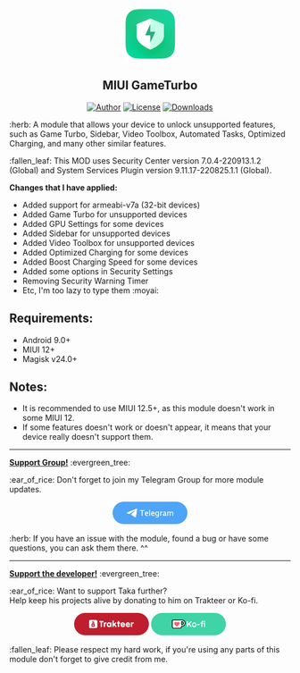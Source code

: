 <div align="center">
    <a href="#" title="Logo"><img src="assets/logo.png" alt="Logo" height="95"></a>
    <h2>MIUI GameTurbo</h2>
    <a href="https://github.com/takeru-kageyuki"><img src="https://img.shields.io/static/v1?label=author&message=Taka&color=brightgreen" alt="Author"></a>
    <a href="https://github.com/takeru-kageyuki/miui_gameturbo/blob/main/LICENSE"><img src="https://img.shields.io/github/license/takeru-kageyuki/miui_gameturbo?color=brightgreen" alt="License"></a>
    <a href="https://github.com/takeru-kageyuki/miui_gameturbo/releases"><img src="https://img.shields.io/github/downloads/takeru-kageyuki/miui_gameturbo/total?color=brightgreen" alt="Downloads"></a>
</div>
<p>:herb: A module that allows your device to unlock unsupported features, such as Game Turbo, Sidebar, Video Toolbox, Automated Tasks, Optimized Charging, and many other similar features.</p>
<p>:fallen_leaf: This MOD uses Security Center version 7.0.4-220913.1.2 (Global) and System Services Plugin version 9.11.17-220825.1.1 (Global).</p>
<p><strong>Changes that I have applied:</strong></p>
<ul>
    <li>Added support for armeabi-v7a (32-bit devices)</li>
    <li>Added Game Turbo for unsupported devices</li>
    <li>Added GPU Settings for some devices</li>
    <li>Added Sidebar for unsupported devices</li>
    <li>Added Video Toolbox for unsupported devices</li>
    <li>Added Optimized Charging for some devices</li>
    <li>Added Boost Charging Speed for some devices</li>
    <li>Added some options in Security Settings</li>
    <li>Removing Security Warning Timer</li>
    <li>Etc, I'm too lazy to type them :moyai:</li>
</ul>
<h2>Requirements:</h2>
<ul>
    <li>Android 9.0+</li>
    <li>MIUI 12+</li>
    <li>Magisk v24.0+</li>
</ul>
<h2>Notes:</h2>
<ul>
    <li>It is recommended to use MIUI 12.5+, as this module doesn't work in some MIUI 12.</li>
    <li>If some features doesn't work or doesn't appear, it means that your device really doesn't support them.</li>
</ul>
<hr>
<p><strong><ins>Support Group!</ins></strong> :evergreen_tree:</p>
<p>:ear_of_rice: Don't forget to join my Telegram Group for more module updates.</p>
<p align="center"><a href="https://t.me/TakaEmpire_Discussion" title="Join my Telegram Group"><img src="assets/telegram.png" alt="Join my Telegram Group" height="40"></a></p>
<p>:herb: If you have an issue with the module, found a bug or have some questions, you can ask them there. ^^</p>
<hr>
<p><strong><ins>Support the developer!</ins></strong> :evergreen_tree:</p>
<p>:ear_of_rice: Want to support Taka further?<br>Help keep his projects alive by donating to him on Trakteer or Ko-fi.</p>
<p align="center">
    <a href="https://trakteer.id/takeru-kageyuki/tip" title="Support me on Trakteer"><img src="assets/trakteer.png" alt="Support me on Trakteer" height="40"></a>
    <a href="https://ko-fi.com/takeru_kageyuki" title="Support me on Ko-fi"><img src="assets/ko-fi.png" alt="Support me on Ko-fi" height="40"></a>
</p>
<p>:fallen_leaf: Please respect my hard work, if you're using any parts of this module don't forget to give credit from me.</p>
